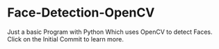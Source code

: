# Face-Detection-OpenCV
Just a basic Program with Python Which uses OpenCV to detect Faces.
Click on the Initial Commit to learn more.
